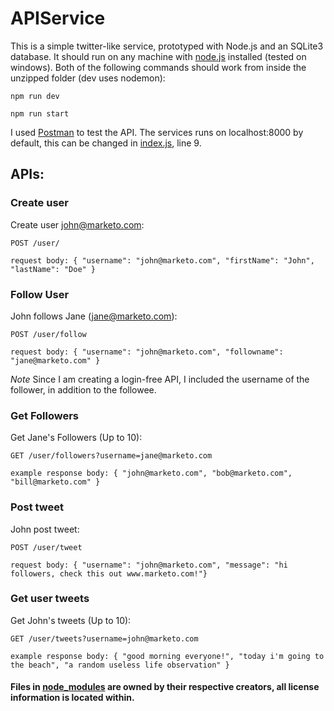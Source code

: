 # APIService

This is a simple twitter-like service, prototyped with Node.js and an SQLite3 database. It should run on any machine with [node.js](https://nodejs.org/en/) installed (tested on windows). Both of the following commands should work from inside the unzipped folder (dev uses nodemon):
  ```
  npm run dev
  
  npm run start
  ```
  
I used [Postman](https://www.getpostman.com/) to test the API. The services runs on localhost:8000 by default, this can be changed in [index.js](index.js), line 9.

## APIs:

### Create user
Create user john@marketo.com:
```
POST /user/
  
request body: { "username": "john@marketo.com", "firstName": "John", "lastName": "Doe" }
```
### Follow User
John follows Jane (jane@marketo.com):
```
POST /user/follow

request body: { "username": "john@marketo.com", "followname": "jane@marketo.com" }
```
*Note*
Since I am creating a login-free API, I included the username of the follower, in addition to the followee.

### Get Followers
Get Jane's Followers (Up to 10):
```
GET /user/followers?username=jane@marketo.com

example response body: { "john@marketo.com", "bob@marketo.com", "bill@marketo.com" }
```
### Post tweet
John post tweet:
```
POST /user/tweet

request body: { "username": "john@marketo.com", "message": "hi followers, check this out www.marketo.com!"}
```
### Get user tweets
Get John's tweets (Up to 10):
 ```
GET /user/tweets?username=john@marketo.com

example response body: { "good morning everyone!", "today i'm going to the beach", "a random useless life observation" } 
```


#### Files in [node_modules](/node_modules) are owned by their respective creators, all license information is located within.
